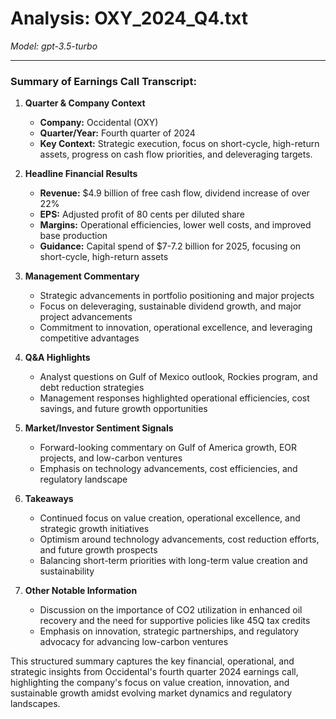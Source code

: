 # Analysis: OXY_2024_Q4.txt

*Model: gpt-3.5-turbo*

---

### Summary of Earnings Call Transcript:

1. **Quarter & Company Context**
   - **Company:** Occidental (OXY)
   - **Quarter/Year:** Fourth quarter of 2024
   - **Key Context:** Strategic execution, focus on short-cycle, high-return assets, progress on cash flow priorities, and deleveraging targets.

2. **Headline Financial Results**
   - **Revenue:** $4.9 billion of free cash flow, dividend increase of over 22%
   - **EPS:** Adjusted profit of 80 cents per diluted share
   - **Margins:** Operational efficiencies, lower well costs, and improved base production
   - **Guidance:** Capital spend of $7-7.2 billion for 2025, focusing on short-cycle, high-return assets

3. **Management Commentary**
   - Strategic advancements in portfolio positioning and major projects
   - Focus on deleveraging, sustainable dividend growth, and major project advancements
   - Commitment to innovation, operational excellence, and leveraging competitive advantages

4. **Q&A Highlights**
   - Analyst questions on Gulf of Mexico outlook, Rockies program, and debt reduction strategies
   - Management responses highlighted operational efficiencies, cost savings, and future growth opportunities

5. **Market/Investor Sentiment Signals**
   - Forward-looking commentary on Gulf of America growth, EOR projects, and low-carbon ventures
   - Emphasis on technology advancements, cost efficiencies, and regulatory landscape

6. **Takeaways**
   - Continued focus on value creation, operational excellence, and strategic growth initiatives
   - Optimism around technology advancements, cost reduction efforts, and future growth prospects
   - Balancing short-term priorities with long-term value creation and sustainability

7. **Other Notable Information**
   - Discussion on the importance of CO2 utilization in enhanced oil recovery and the need for supportive policies like 45Q tax credits
   - Emphasis on innovation, strategic partnerships, and regulatory advocacy for advancing low-carbon ventures

This structured summary captures the key financial, operational, and strategic insights from Occidental's fourth quarter 2024 earnings call, highlighting the company's focus on value creation, innovation, and sustainable growth amidst evolving market dynamics and regulatory landscapes.